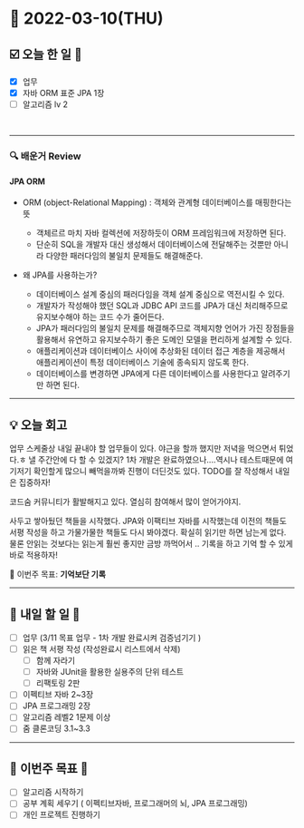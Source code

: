 # 📆 2022-03-10(THU)
## ☑️ 오늘 한 일 📑
- [x] 업무
- [x] 자바 ORM 표준 JPA 1장 
- [ ] 알고리즘 lv 2
<br>

***

### 🔍️ 배운거 Review

#### JPA ORM 
- ORM (object-Relational Mapping) : 객체와 관계형 데이터베이스를 매핑한다는 뜻
  - 객체르르 마치 자바 컬렉션에 저장하듯이 ORM 프레임워크에 저장하면 된다.
  - 단순히 SQL을 개발자 대신 생성해서 데이터베이스에 전달해주는 것뿐만 아니라 다양한 패러다임의 불일치 문제들도 해결해준다. 
  
- 왜 JPA를 사용하는가?
  - 데이터베이스 설계 중심의 패러다임을 객체 설계 중심으로 역전시킬 수 있다. 
  - 개발자가 작성해야 했던 SQL과 JDBC API 코드를 JPA가 대신 처리해주므로 유지보수해야 하는 코드 수가 줄어든다. 
  - JPA가 패러다임의 불일치 문제를 해결해주므로 객체지향 언어가 가진 장점들을 활용해서 유연하고 유지보수하기 좋은 도메인 모델을 편리하게 설계할 수 있다. 
  - 애플리케이션과 데이터베이스 사이에 추상화된 데이터 접근 계층을 제공해서 애플리케이션이 특정 데이터베이스 기술에 종속되지 않도록 한다. 
  - 데이터베이스를 변경하면 JPA에게 다른 데이터베이스를 사용한다고 알려주기만 하면 된다.
***

## 💡  오늘  회고

업무 스케줄상 내일 끝내야 할 업무들이 있다. 야근을 할까 했지만 저녁을 먹으면서 튀었다.ㅎ 낼 주간안에 다 할 수 있겠지? 
1차 개발은 완료하였으나....역시나 테스트때문에 여기저기 확인할게 많으니 빼먹을까봐 진행이 더딘것도 있다. TODO를 잘 작성해서 내일은 집중하자! 

코드숨 커뮤니티가 활발해지고 있다. 열심히 참여해서 많이 얻어가야지.

사두고 쌓아뒀던 책들을 시작했다. JPA와 이팩티브 자바를 시작했는데 이전의 책들도 서평 작성을 하고 가물가물한 책들도 다시 봐야겠다. 확실히 읽기만 하면 
남는게 없다. 물론 안읽는 것보다는 읽는게 훨씬 좋지만 금방 까먹어서 .. 기록을 하고 기억 할 수 있게 바로 적용하자! 

🎯 이번주 목표: **기억보단 기록** 

***

## 🎯 내일 할 일 🎯
- [ ] 업무 (3/11 목표 업무 - 1차 개발 완료시켜 검증넘기기 )
- [ ] 읽은 책 서평 작성 (작성완료시 리스트에서 삭제) 
  - [ ] 함께 자라기 
  - [ ] 자바와 JUnit을 활용한 실용주의 단위 테스트
  - [ ] 리팩토링 2판
- [ ] 이펙티브 자바 2~3장
- [ ] JPA 프로그래밍 2장 
- [ ] 알고리즘 레벨2 1문제 이상 
- [ ] 줌 클론코딩 3.1~3.3 

***

## 🏁 이번주 목표 🏁 
- [ ] 알고리즘 시작하기
- [ ] 공부 계획 세우기 ( 이펙티브자바, 프로그래머의 뇌, JPA 프로그래밍)
- [ ] 개인 프로젝트 진행하기
